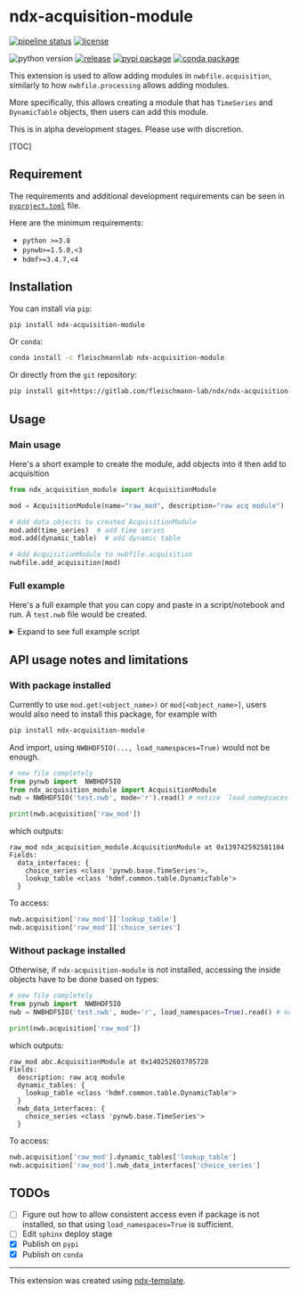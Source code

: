 # ndx-acquisition-module

[![pipeline status](https://img.shields.io/gitlab/pipeline-status/fleischmann-lab/ndx/ndx-acquisition-module?branch=main&label=pipeline&style=for-the-badge)](https://gitlab.com/fleischmann-lab/ndx/ndx-acquisition-module/-/commits/main)
[![license](https://img.shields.io/gitlab/license/fleischmann-lab/ndx/ndx-acquisition-module?color=yellow&label=license&style=for-the-badge)](LICENSE.txt)


![python version](https://img.shields.io/pypi/pyversions/ndx-acquisition-module?style=for-the-badge)
[![release](https://img.shields.io/gitlab/v/release/fleischmann-lab/ndx/ndx-acquisition-module?label=release&sort=date&style=for-the-badge)](https://gitlab.com/fleischmann-lab/ndx/ndx-acquisition-module/-/releases)
[![pypi package](https://img.shields.io/pypi/v/ndx-acquisition-module?label=pypi%20package&style=for-the-badge&color=blue)](https://pypi.org/pypi/ndx-acquisition-module)
[![conda package](https://img.shields.io/conda/v/fleischmannlab/ndx-acquisition-module?color=green&style=for-the-badge)](https://anaconda.org/FleischmannLab/ndx-acquisition-module)

This extension is used to allow adding modules in `nwbfile.acquisition`, similarly to how `nwbfile.processing` allows adding modules.

More specifically, this allows creating a module that has `TimeSeries` and `DynamicTable` objects, then users can add this module.

This is in alpha development stages. Please use with discretion.

[TOC]

## Requirement

The requirements and additional development requirements can be seen in [`pyproject.toml`](pyproject.toml) file.

Here are the minimum requirements:

- `python >=3.8`
- `pynwb>=1.5.0,<3`
- `hdmf>=3.4.7,<4`

## Installation

You can install via `pip`:

```bash
pip install ndx-acquisition-module
```

Or `conda`:

```bash
conda install -c fleischmannlab ndx-acquisition-module
```

Or directly from the `git` repository:

```bash
pip install git+https://gitlab.com/fleischmann-lab/ndx/ndx-acquisition-module
```

## Usage

### Main usage

Here's a short example to create the module, add objects into it then add to acquisition

```python
from ndx_acquisition_module import AcquisitionModule

mod = AcquisitionModule(name="raw_mod", description="raw acq module")

# Add data objects to created AcquisitionModule
mod.add(time_series)  # add time series
mod.add(dynamic_table)  # add dynamic table

# Add AcquisitionModule to nwbfile.acquisition
nwbfile.add_acquisition(mod)
```

### Full example

Here's a full example that you can copy and paste in a script/notebook and run. A `test.nwb` file would be created.

<details><summary>Expand to see full example script</summary>

```python
from datetime import datetime

import numpy as np
from dateutil import tz
from hdmf.common import DynamicTable, VectorData
from ndx_acquisition_module import AcquisitionModule

from pynwb import NWBHDF5IO, NWBFile, TimeSeries

# Create an example NWBFile
nwbfile = NWBFile(
  session_description="test session description",
  identifier="unique_identifier",
  session_start_time=datetime(2012, 2, 21, tzinfo=tz.gettz("US/Pacific")),
)

# Create time series
ts = TimeSeries(
  name="choice_series",
  description="raw choice series",
  data=np.random.randint(4, size=100),
  timestamps=(np.arange(100).astype("float") + 2) / 30,
  unit="-",
)

# Create dynamic table
tbl = DynamicTable(
  name="lookup_table",
  description="lookup table for `choice_series`",
  columns=[
    VectorData(
      name="lookup_id", description="ID to look up", data=[0, 1, 2, 3]
    ),
    VectorData(
      name="lookup_name",
      description="name of ID",
      data=["water", "earth", "fire", "air"],
    ),
  ],
)

# Create AcquisitionModule to store these objects
mod = AcquisitionModule(name="raw_mod", description="raw acq module")

# Add data objects to created AcquisitionModule
mod.add(ts)  # add time series
mod.add(tbl)  # add dynamic table

# Add AcquisitionModule to nwbfile.acquisition
nwbfile.add_acquisition(mod)

# Write the file to disk
filename = "test.nwb"
with NWBHDF5IO(path=filename, mode="w") as io:
  io.write(nwbfile)

```

</details>


## API usage notes and limitations

### With package installed

Currently to use `mod.get(<object_name>)` or `mod[<object_name>]`, users would also need to install this package, for example with

```bash
pip install ndx-acquisition-module
```

And import, using `NWBHDF5IO(..., load_namespaces=True)` would not be enough.

```python
# new file completely
from pynwb import  NWBHDF5IO
from ndx_acquisition_module import AcquisitionModule
nwb = NWBHDF5IO('test.nwb', mode='r').read() # notice `load_namepsaces` is not needed

print(nwb.acquisition['raw_mod'])
```

which outputs:

```text
raw_mod ndx_acquisition_module.AcquisitionModule at 0x139742592581104
Fields:
  data_interfaces: {
    choice_series <class 'pynwb.base.TimeSeries'>,
    lookup_table <class 'hdmf.common.table.DynamicTable'>
  }
```

To access:

```python
nwb.acquisition['raw_mod']['lookup_table']
nwb.acquisition['raw_mod']['choice_series']
```

### Without package installed

Otherwise, if `ndx-acquisition-module` is not installed, accessing the inside objects have to be done based on types:

```python
# new file completely
from pynwb import  NWBHDF5IO
nwb = NWBHDF5IO('test.nwb', mode='r', load_namespaces=True).read() # notice `load_namepsaces` is NEEDED

print(nwb.acquisition['raw_mod'])
```

which outputs:

```text
raw_mod abc.AcquisitionModule at 0x140252603705728
Fields:
  description: raw acq module
  dynamic_tables: {
    lookup_table <class 'hdmf.common.table.DynamicTable'>
  }
  nwb_data_interfaces: {
    choice_series <class 'pynwb.base.TimeSeries'>
  }
```

To access:

```python
nwb.acquisition['raw_mod'].dynamic_tables['lookup_table']
nwb.acquisition['raw_mod'].nwb_data_interfaces['choice_series']
```

## TODOs

- [ ] Figure out how to allow consistent access even if package is not installed, so that using `load_namespaces=True` is sufficient.
- [ ] Edit `sphinx` deploy stage
- [x] Publish on `pypi`
- [x] Publish on `conda`

---

This extension was created using [ndx-template](https://github.com/nwb-extensions/ndx-template).
